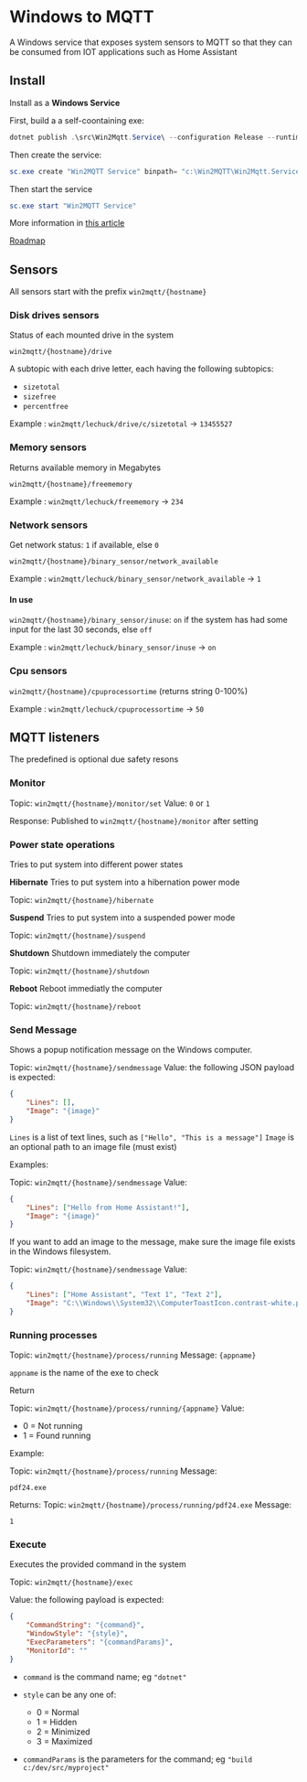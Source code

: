 # Windows to MQTT

A Windows service that exposes system sensors to MQTT so that they can be consumed from IOT applications such as Home Assistant

## Install

Install as a **Windows Service**

First, build a a self-coontaining exe:

```powershell
dotnet publish .\src\Win2Mqtt.Service\ --configuration Release --runtime win-x64 --self-contained  --output c:\Win2MQTT
```

Then create the service:

```powershell
sc.exe create "Win2MQTT Service" binpath= "c:\Win2MQTT\Win2Mqtt.Service.exe"
```

Then start the service
```powershell
sc.exe start "Win2MQTT Service"
```

More information in [this article](https://learn.microsoft.com/en-us/dotnet/core/extensions/windows-service)

[Roadmap](./Roadmap.md)

## Sensors

All sensors start with the prefix `win2mqtt/{hostname}`

### Disk drives sensors

Status of each mounted drive in the system

`win2mqtt/{hostname}/drive`

A subtopic with each drive letter, each having the following subtopics:

- `sizetotal`
- `sizefree`
- `percentfree`

Example : `win2mqtt/lechuck/drive/c/sizetotal` → `13455527`

### Memory sensors

Returns available memory in Megabytes

`win2mqtt/{hostname}/freememory `

Example : `win2mqtt/lechuck/freememory` → `234`

### Network sensors

Get network status: `1` if available, else `0`

`win2mqtt/{hostname}/binary_sensor/network_available`

Example : `win2mqtt/lechuck/binary_sensor/network_available` → `1`

#### In use

`win2mqtt/{hostname}/binary_sensor/inuse`: `on` if the system has had some input for the last 30 seconds, else `off`

Example : `win2mqtt/lechuck/binary_sensor/inuse` → `on`

### Cpu sensors

`win2mqtt/{hostname}/cpuprocessortime` (returns string 0-100%)

Example : `win2mqtt/lechuck/cpuprocessortime` →  `50`

## MQTT listeners

The predefined is optional due safety resons

### Monitor

Topic: `win2mqtt/{hostname}/monitor/set`
Value: `0` or `1`

Response:
Published to `win2mqtt/{hostname}/monitor` after setting

### Power state operations

Tries to put system into different power states

**Hibernate**
Tries to put system into a hibernation power mode

Topic: `win2mqtt/{hostname}/hibernate`

**Suspend**
Tries to put system into a suspended power mode

Topic: `win2mqtt/{hostname}/suspend `

**Shutdown**
Shutdown immediately the computer

Topic: `win2mqtt/{hostname}/shutdown`

**Reboot**
Reboot immediatly the computer

Topic: `win2mqtt/{hostname}/reboot`

### Send Message

Shows a popup notification message on the Windows computer.

Topic: `win2mqtt/{hostname}/sendmessage`
Value: the following JSON payload is expected:

```json
{ 
	"Lines": [],
	"Image": "{image}"
}
```
`Lines` is a list of text lines, such as `["Hello", "This is a message"]`
`Image` is an optional path to an image file (must exist)

Examples: 

Topic: `win2mqtt/{hostname}/sendmessage`
Value:
```json
{ 
	"Lines": ["Hello from Home Assistant!"],
	"Image": "{image}"
}
```

If you want to add an image to the message, make sure the image file exists in the Windows filesystem.

Topic: `win2mqtt/{hostname}/sendmessage`
Value:
```json
{ 
	"Lines": ["Home Assistant", "Text 1", "Text 2"],
	"Image": "C:\\Windows\\System32\\ComputerToastIcon.contrast-white.png"
}
```

### Running processes

Topic: `win2mqtt/{hostname}/process/running`
Message: `{appname}`

`appname` is the name of the exe to check

Return

Topic: `win2mqtt/{hostname}/process/running/{appname}`
Value:
* 0 = Not running
* 1 = Found running

Example:

Topic: `win2mqtt/{hostname}/process/running`
Message:
```
pdf24.exe
```

Returns:
Topic: `win2mqtt/{hostname}/process/running/pdf24.exe`
Message:
```
1
```

### Execute

Executes the provided command in the system

Topic: `win2mqtt/{hostname}/exec`

Value: the following payload is expected:

```json
{ 
	"CommandString": "{command}",
	"WindowStyle": "{style}",
	"ExecParameters": "{commandParams}",
	"MonitorId": ""
}
```
* `command` is the command name; eg `"dotnet"`
* `style` can be any one of:

  * 0 = Normal
  * 1 = Hidden
  * 2 = Minimized
  * 3 = Maximized

* `commandParams` is the parameters for the command; eg `"build c:/dev/src/myproject"`
